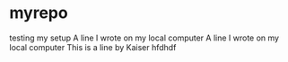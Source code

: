 # myrepo
testing my setup
A line I wrote on my local computer
A line I wrote on my local computer
This is a line by Kaiser
hfdhdf

